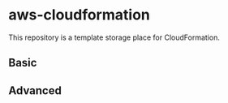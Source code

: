 # aws-cloudformation
This repository is a template storage place for CloudFormation.
## Basic
## Advanced
